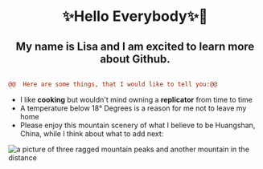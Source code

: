 
 <h1 align="center"> ✨Hello Everybody✨🐋</h1>

<h2 align="center"> My name is Lisa and I am excited to learn more about Github.</h2>

```diff

@@  Here are some things, that I would like to tell you:@@
```
- I like **cooking** but wouldn't mind owning a **replicator** from time to time
- A temperature below 18° Degrees is a reason for me not to leave my home
- Please enjoy this mountain scenery of what I believe to be Huangshan, China, while I think about what to add next:

![a picture of three ragged mountain peaks and another mountain in the distance](https://images.pexels.com/photos/28856539/pexels-photo-28856539/free-photo-of-majestic-peaks-of-huangshan-mountains.jpeg?auto=compress&cs=tinysrgb&w=800)
<!--
**Lisa-Hauschild/Lisa-Hauschild** is a ✨ _special_ ✨ repository because its `README.md` (this file) appears on your GitHub profile.

Here are some ideas to get you started:

- 🔭 I’m currently working on ...

